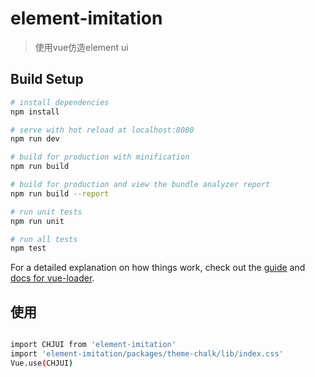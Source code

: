 # element-imitation

> 使用vue仿造element ui

## Build Setup

``` bash
# install dependencies
npm install

# serve with hot reload at localhost:8080
npm run dev

# build for production with minification
npm run build

# build for production and view the bundle analyzer report
npm run build --report

# run unit tests
npm run unit

# run all tests
npm test
```

For a detailed explanation on how things work, check out the [guide](http://vuejs-templates.github.io/webpack/) and [docs for vue-loader](http://vuejs.github.io/vue-loader).

## 使用
```bash

import CHJUI from 'element-imitation'
import 'element-imitation/packages/theme-chalk/lib/index.css'
Vue.use(CHJUI)

```